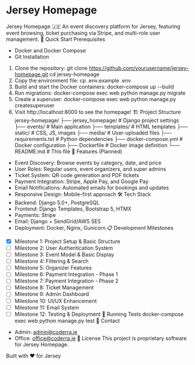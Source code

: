 # Jersey Homepage
Jersey Homepage 🇯🇪
An event discovery platform for Jersey, featuring event browsing, ticket purchasing via Stripe, and multi-role user management.
🚀 Quick Start
Prerequisites
* Docker and Docker Compose
* Git
Installation
1. Clone the repository:
git clone https://github.com/yourusername/jersey-homepage.git
cd jersey-homepage
1. Copy the environment file:
cp .env.example .env
1. Build and start the Docker containers:
docker-compose up --build
1. Run migrations:
docker-compose exec web python manage.py migrate
1. Create a superuser:
docker-compose exec web python manage.py createsuperuser
1. Visit http://localhost:8000 to see the homepage!
🏗️ Project Structure
jersey-homepage/
├── jersey_homepage/          # Django project settings
├── events/                   # Main application
├── templates/               # HTML templates
├── static/                  # CSS, JS, images
├── media/                   # User-uploaded files
├── requirements.txt         # Python dependencies
├── docker-compose.yml       # Docker configuration
├── Dockerfile              # Docker image definition
└── README.md               # This file
🎯 Features (Planned)
* Event Discovery: Browse events by category, date, and price
* User Roles: Regular users, event organizers, and super admins
* Ticket System: QR code generation and PDF tickets
* Payment Integration: Stripe, Apple Pay, and Google Pay
* Email Notifications: Automated emails for bookings and updates
* Responsive Design: Mobile-first approach
🛠️ Tech Stack
* Backend: Django 5.0+, PostgreSQL
* Frontend: Django Templates, Bootstrap 5, HTMX
* Payments: Stripe
* Email: Django + SendGrid/AWS SES
* Deployment: Docker, Nginx, Gunicorn
📋 Development Milestones
* [x] Milestone 1: Project Setup & Basic Structure
* [ ] Milestone 2: User Authentication System
* [ ] Milestone 3: Event Model & Basic Display
* [ ] Milestone 4: Filtering & Search
* [ ] Milestone 5: Organizer Features
* [ ] Milestone 6: Payment Integration - Phase 1
* [ ] Milestone 7: Payment Integration - Phase 2
* [ ] Milestone 8: Ticket Management
* [ ] Milestone 9: Admin Dashboard
* [ ] Milestone 10: UI/UX Enhancement
* [ ] Milestone 11: Email System
* [ ] Milestone 12: Testing & Deployment
🧪 Running Tests
docker-compose exec web python manage.py test
📧 Contact
* Admin: admin@coderra.je
* Office: office@coderra.je
📄 License
This project is proprietary software for Jersey Homepage.

Built with ❤️ for Jersey
